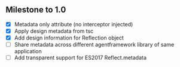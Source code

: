 ## Milestone to 1.0

- [x] Metadata only attribute (no interceptor injected)
- [x] Apply design metadata from tsc
- [x] Add design information for Reflection object
- [ ] Share metadata across different agentframework library of same application
- [ ] Add transparent support for ES2017 Reflect.metadata
